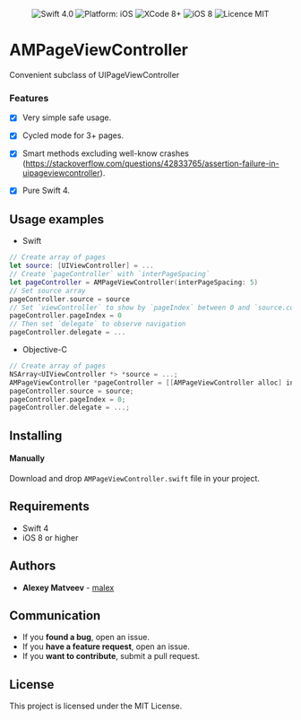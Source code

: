 <p align="center">
<img src="https://img.shields.io/badge/Swift-4.0-orange.svg" alt="Swift 4.0"/>
<img src="https://img.shields.io/badge/platform-iOS-brightgreen.svg" alt="Platform: iOS"/>
<img src="https://img.shields.io/badge/Xcode-8%2B-brightgreen.svg" alt="XCode 8+"/>
<img src="https://img.shields.io/badge/iOS-8%2B-brightgreen.svg" alt="iOS 8"/>
<img src="https://img.shields.io/badge/licence-MIT-lightgray.svg" alt="Licence MIT"/>
</a>
</p>

# AMPageViewController

Convenient subclass of UIPageViewController


### Features
- [x] Very simple safe usage.
- [x] Cycled mode for 3+ pages.
- [x] Smart methods excluding well-know crashes (https://stackoverflow.com/questions/42833765/assertion-failure-in-uipageviewcontroller).
- [x] Pure Swift 4.


## Usage examples

- Swift

```swift
// Create array of pages
let source: [UIViewController] = ...  
// Create `pageController` with `interPageSpacing`
let pageController = AMPageViewController(interPageSpacing: 5)
// Set source array
pageController.source = source
// Set `viewController` to show by `pageIndex` between 0 and `source.count`
pageController.pageIndex = 0
// Then set `delegate` to observe navigation
pageController.delegate = ...
```

- Objective-C

```objective-c
// Create array of pages
NSArray<UIViewController *> *source = ...;
AMPageViewController *pageController = [[AMPageViewController alloc] initWithNavigationOrientation:UIPageViewControllerNavigationOrientationHorizontal interPageSpacing:5];
pageController.source = source;
pageController.pageIndex = 0;
pageController.delegate = ...;
```


## Installing

#### Manually

Download and drop `AMPageViewController.swift` file in your project.

## Requirements

* Swift 4
* iOS 8 or higher

## Authors

* **Alexey Matveev** -  [malex](https://github.com/iospro)

## Communication

* If you **found a bug**, open an issue.
* If you **have a feature request**, open an issue.
* If you **want to contribute**, submit a pull request.

## License

This project is licensed under the MIT License.
